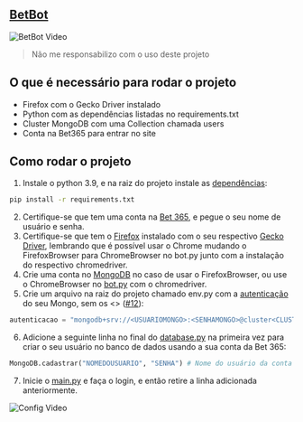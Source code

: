 ## [BetBot](https://github.com/JDaniloC/Individual-Bet365Bot)

![BetBot Video](../images/video.gif)

> Não me responsabilizo com o uso deste projeto 

## O que é necessário para rodar o projeto
- Firefox com o Gecko Driver instalado
- Python com as dependências listadas no requirements.txt
- Cluster MongoDB com uma Collection chamada users
- Conta na Bet365 para entrar no site 

## Como rodar o projeto
1. Instale o python 3.9, e na raiz do projeto instale as [dependências](../requirements.txt):
```bash
pip install -r requirements.txt
```
2. Certifique-se que tem uma conta na [Bet 365](https://www.bet365.com/), e pegue o seu nome de usuário e senha.
3. Certifique-se que tem o [Firefox](../src/widgets.py) instalado com o seu respectivo [Gecko Driver](https://www.take.net/blog/wp-content/cache/wp-rocket/take.net/blog/take-test/instalacao-geckodriver-driver-para-abrir-o-firefox-no-selenium/index-https.html_gzip), lembrando que é possível usar o Chrome mudando o FirefoxBrowser para ChromeBrowser no bot.py junto com a instalação do respectivo chromedriver.
4. Crie uma conta no [MongoDB](https://medium.com/reprogramabr/conectando-no-banco-de-dados-cloud-mongodb-atlas-bca63399693f#:~:text=Acesse%20ao%20site%20do%20MongoDB,esquerdo%2C%20clique%20em%20Database%20Access.) no caso de usar o FirefoxBrowser, ou use o ChromeBrowser no [bot.py](../src/bot.py) com o chromedriver.
5. Crie um arquivo na raiz do projeto chamado env.py com a [autenticação](https://docs.atlas.mongodb.com/tutorial/connect-to-your-cluster/) do seu Mongo, sem os <> ([#12](https://github.com/JDaniloC/Individual-Bet365Bot/issues/12)):
```py
autenticacao = "mongodb+srv://<USUARIOMONGO>:<SENHAMONGO>@cluster<CLUSTERID>.mongodb.net/betbot?retryWrites=true&w=majority"
```
6. Adicione a seguinte linha no final do [database.py](../src/database.py) na primeira vez para criar o seu usuário no banco de dados usando a sua conta da Bet 365:
```py
MongoDB.cadastrar("NOMEDOUSUARIO", "SENHA") # Nome do usuário da conta da Bet e sua senha
```
7. Inicie o [main.py](../main.py) e faça o login, e então retire a linha adicionada anteriormente.

![Config Video](../images/configVideo.gif)
